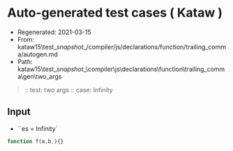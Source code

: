# Auto-generated test cases ( Kataw )
- Regenerated: 2021-03-15
- From: kataw15\test\__snapshot__/compiler/js/declarations/function/trailing_comma/autogen.md
- Path: kataw15\test\__snapshot__\compiler\js\declarations\function\trailing_comma\gen\two_args
> :: test: two args
> :: case: Infinity
## Input
- ``es = Infinity`

`````js
function f(a,b,){}
`````

